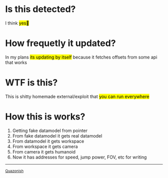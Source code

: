 # Is this detected?
I think <mark>yes🙁</mark>
# How frequetly it updated?
In my plans <mark>its updating by itself</mark> because it fetches offsets from some api that works
# WTF is this?
This is shitty homemade external/exploit that <mark>you can run everywhere</mark>
# How this is works?
1. Getting fake datamodel from pointer
2. From fake datamodel it gets real datamodel
3. From datamodel it gets workspace
4. From workspace it gets camera
5. From camera it gets humanoid
6. Now it has addresses for speed, jump power, FOV, etc for writing
***
<sub>[Quazonish](https://github.com/Quazonish/)</sub>
